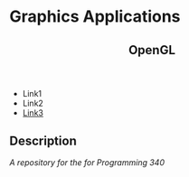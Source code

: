 

<h1>Graphics Applications</h1>
<p></p>
<p></p>

<header>
  <h2>OpenGL</h2>
</header>

<section>
  <nav >
    <ul>
      <li><a>Link1</a></li>
      <li><a>Link2</a></li>
      <li><a href="#"">Link3</a></li>
    </ul>
  </nav>
  
  <article>
    <h2>Description</h2>
    <p><i>A repository for the for Programming 340</i></p>
  </article>
</section>



